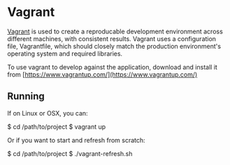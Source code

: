 # Vagrant #

[Vagrant](https://www.vagrantup.com/) is used to create a reproducable development environment across different machines, with
consistent results.  Vagrant uses a configuration file, Vagrantfile, which should closely
match the production environment's operating system and required libraries.

To use vagrant to develop against the application, download and install it from [https://www.vagrantup.com/](https://www.vagrantup.com/)

## Running ##

If on Linux or OSX, you can:

  $ cd /path/to/project
  $ vagrant up

Or if you want to start and refresh from scratch:

  $ cd /path/to/project
  $ ./vagrant-refresh.sh
